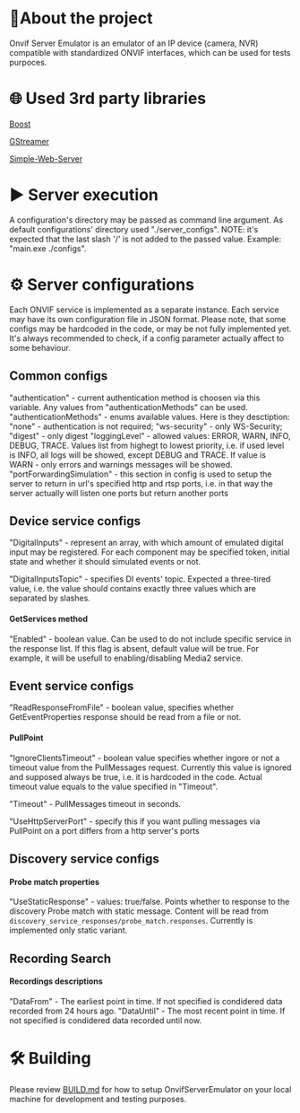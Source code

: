 # 🌟About the project

Onvif Server Emulator is an emulator of an IP device (camera, NVR) compatible with standardized ONVIF interfaces, which can be used for tests purpoces.

# 🌐 Used 3rd party libraries

[Boost](https://www.boost.org/)

[GStreamer](https://github.com/GStreamer/gstreamer)

[Simple-Web-Server](https://gitlab.com/eidheim/Simple-Web-Server)

# ▶ Server execution

A configuration's directory may be passed as command line argument.
As default configurations' directory used "./server_configs".
NOTE: it's expected that the last slash '/' is not added to the passed value.
Example: "main.exe ./configs".


# ⚙️ Server configurations

Each ONVIF service is implemented as a separate instance. Each service may have its own configuration file in JSON format. Please note, that some configs may be hardcoded in the code, or may be not fully implemented yet. It's always recommended to check, if a config parameter actually affect to some behaviour.

## Common configs

"authentication" - current authentication method is choosen via this variable. Any values from "authenticationMethods" can be used.
"authenticationMethods" - enums available values. Here is they desctiption: "none" - authentication is not required; "ws-security" - only WS-Security; "digest" - only digest
"loggingLevel" - allowed values: ERROR, WARN, INFO, DEBUG, TRACE. Values list from highegt to lowest priority, i.e. if used level is INFO, all logs will be showed, except DEBUG and TRACE. If value is WARN - only errors and warnings messages will be showed.
"portForwardingSimulation" - this section in config is used to setup the server to return in url's specified http and rtsp ports, i.e. in that way the server actually will listen one ports but return another ports

## Device service configs

"DigitalInputs" - represent an array, with which amount of emulated digital input may be registered. For each component may be specified token, initial state and whether it should simulated events or not.

"DigitalInputsTopic" - specifies DI events' topic. Expected a three-tired value, i.e. the value should contains exactly three values which are separated by slashes.


#### GetServices method

"Enabled" - boolean value. Can be used to do not include specific service in the response list. If this flag is absent, default value will be true. For example, it will be usefull to enabling/disabling Media2 service.


## Event service configs

"ReadResponseFromFile" - boolean value, specifies whether GetEventProperties response should be read from a file or not.

#### PullPoint

"IgnoreClientsTimeout" - boolean value specifies whether ingore or not a timeout value from the PullMessages request. Currently this value is ignored and supposed always be true, i.e. it is hardcoded in the code. Actual timeout value equals to the value specified in "Timeout".

"Timeout" - PullMessages timeout in seconds.

"UseHttpServerPort" - specify this if you want pulling messages via PullPoint on a port differs from a http server's ports

 ## Discovery service configs

 #### Probe match properties

 "UseStaticResponse" - values: true/false. Points whether to response to the discovery Probe match with static message. Content will be read from `discovery_service_responses/probe_match.responses`. Currently is implemented only static variant.


 ## Recording Search

 #### Recordings descriptions

 "DataFrom" - The earliest point in time. If not specified is condidered data recorded from 24 hours ago.
 "DataUntil" - The most recent point in time. If not specified is condidered data recorded until now.

# 🛠 Building

Please review [BUILD.md](BUILD.md) for how to setup OnvifServerEmulator on your local machine for development and testing purposes.